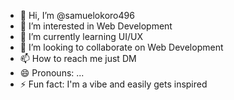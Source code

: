 - 👋 Hi, I’m @samuelokoro496
- 👀 I’m interested in Web Development
- 🌱 I’m currently learning UI/UX
- 💞️ I’m looking to collaborate on Web Development
- 📫 How to reach me just DM
- 😄 Pronouns: ...
- ⚡ Fun fact: I'm a vibe and easily gets inspired

<!---
samuelokoro496/samuelokoro496 is a ✨ special ✨ repository because its `README.md` (this file) appears on your GitHub profile.
You can click the Preview link to take a look at your changes.
--->

